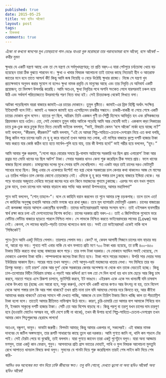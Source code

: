 ```yaml
---
published: true
date: 2015-05-25
title: অন্য ছবিও আঁকো!
layout: post
tags:
- তিক্তকথা
comments: true
---
```

_এঁকো না কখনো স্বদেশের মুখ_
_তোবড়ানো গাল ভেঙে যাওয়া বুক_
_মরোমরো তার পরানভোমরা_
_বসে আঁকো, বসে আঁকো!_
_–কবীর সুমন_

ক্ষুধার যে একটি যন্ত্রণা আছে এবং তা সে যন্ত্রণা যে সর্বসুখযন্ত্রণহর; তা প্রতি বক্‌ৎ-এ যারা পেটপুরে চর্ব্যচোষ্য খেয়ে বড় হয়েছেন তারা ঠিক বুঝতে পারবেন না। ক্ষুধা ও খাবার বিষয়ক আলোচনা তাই তাদের কাছে নিতান্তই হীন ও আতরাফ জাতের মনে হবে তাতে আশ্চর্য কী! কিন্তু আমি জন্ম নিয়েছি ও বেড়ে উঠেছি ক্ষুধার রাজ্যে। নিজে সে যন্ত্রণা খুব প্রত্যক্ষভাবে অনুভব করার সুযোগ না হলেও ক্ষুধা নামক প্রবৃত্তি যে মানুষের আছে এবং তার নিবৃত্তি যে অনিবার্য একটি প্রয়োজন; তা বিলক্ষণ উপলব্ধি করেছি। আমি অতএব, ক্ষুধা নিবৃত্তির পথে অশনি সংকেত পেলে যারপরনাই চঞ্চল হয়ে উঠি এবং সর্বমার্গ পরিত্যাজ্যতে উদরমার্গের শরণ নিতে বাধ্য হই। সেই চিত্তচাঞ্চল্য থেকেই লিখতে বসা।

আটকা পড়েছিলাম বয়রা বাজারে জামাই-এর চায়ের দোকানে। তুমুল বৃষ্টিতে। জামাই-এর ব্রিফ হিস্ট্রি অর্থাৎ সংক্ষিপ্ত ইতিহাসটি বলে নিই। জামাই এ অঞ্চলে জামাই হয়ে এসেছিলেন চাকরীর সন্ধানে। চাকরী-বাকরী না পেয়ে শেষে একটি চায়ের দোকান খুলে বসেন। হাতের গুণ ছিল, অচিরাৎ তিনি একজন গুণী চা-শিল্পী হিসেবে আবির্ভূত হন এবং রসিকজনের প্রিয়ভাজন হয়ে ওঠেন। তো, সেই দোকানে তুমুল বর্ষায় আটকে পড়েছি আমি আর মেহেদী ভাই। এককাপ কড়া লিকারের চায়ে চুক-চুক করে চুমুক দিতে দিতে মেহেদী ভাইকে বললাম, “ভাই, বিষয়টা কেমন ‘বসে আঁকো’ মার্কা হয়ে যাচ্ছে না?” ভাই বললেন, “কীরকম, কীরকম?” আমি বললাম, “এই যে আমরা শিল্প-সাহিত্য-চেতনা-দেশপ্রেম নিয়ে এত কথা বলছি, কিন্তু কদিন পরে চালের দরটা যে হু হু করে বাড়বে! তখন আমার মত লোক, এই মাগ্যির বাজারে কুল্লে দশটি হাজার টাকা আয় করতে যার কোষ্ঠ কঠিন হতে হতে মার্বেল-গুলি হয়ে যায়, তার কী উপায় হবে!” ভাই গম্ভীর হয়ে বললেন, “হুম।”

আমি আবার শুরু করলাম, “গেলো বছর বোরোর সময়ে ব্রি-বালাম আঠাশের সরকারি দর ছিল প্রায় এগারোশ’ টাকা আর রত্নার মত মোটা ধানের দর ছিল আটশ’ টাকা। সেবার সরকার ধানও কেনা শুরু করেছিল ঠিক সময়ে প্রায়। ফলে ধানের বাজার ছিলো রমরমা। চাষাভুষোর দলের মুখে সেবার হাসি দেখেছিলাম। গত একটা বছর তাই চালের দরও মোটামুটি সাধ্যের মধ্যে ছিল। কিন্তু এবার যে একেবারে উল্টো! গত হপ্তা থেকে সরকারের চাল কেনার কথা থাকলেও আজ মে মাসের ২৪ তারিখ পর্যন্তও চাল কেনার কোনো তোড়জোড় নেই। এদিকে হু হু করে শস্তার চাল ঢুকছে বাজারে ইন্ডিয়া থেকে। দর পড়ে যাওয়ার অজুহাত দেখিয়ে ফড়েরা জলের দরে ধান কিনে মহাজনের গুদামে ঢুকাচ্ছে। এরপর সব ধান যখন গুদামে ঢুকে যাবে, তখন চালের দাম আবার বাড়ালে কার সাধ্যি আর কমায়! উপসংহারে, আমার মহাবিপদ!”

শুনে ভাই বললেন, “শোন্ তাহলে-“। বলে যে কাহিনি বয়ান করলেন তা শুনে আমার চক্ষু চড়কগাছ। তলে তলে এত! সে কাহিনির অনুপুঙ্খ তথ্যাদি আমার মোটা মগজে ধরে রাখা দুষ্কর। তবে মূল ব্যাপারটা মোটামুটি এরকম। চালের বাজারের এই কলকব্জা নাড়ায় আসলে একশ্রেণীর ব্যবসায়ী। তাদের ভাইবেরাদররাই আবার সংসদে বসে। তাই ওইসকল ব্যবসায়ীর স্বার্থ রক্ষা করে চলা এই দেশনেতাদের বিশেষ কর্তব্য। চালের দরকার প্রতি বকৎ-এ। তাই এ জিনিসটাকে গুদোমে ভরে ফোঁটায় ফোঁটায় বাজারে ছাড়তে পারলে নিশ্চিত লাভ। সে লাভকে নিশ্চিত করতে ভাইবেরাদরের লাভের (Love) অন্ত নেই। কেননা, সে লাভের ঝড়তি-পড়তি তাদের থলেতেও জমা হয়। সবই তো ভাইবেরাদর! একেই নাকি বলে ‘সিন্ডিকেট’!

শুনে-টুনে আমি একটু মিইয়ে গেলাম। তারপরে পেলাম ভয়। কেন? না, কেবল আগামী সিজনে চালের দাম বাড়ার ভয় না, আরো বড় ভয়। শুনতে পাই এবার নাকি যে ধান ফলাতে প্রতি মণে ৭০০ টাকা খরচ হয়েছে, তা চাষী ৪০০-৪৫০ টাকায় বিক্রি করতে বাধ্য হচ্ছে বাজারের কলে পড়ে। তার নগদ টাকা দরকার। যে দোকানে অ্যাদ্দিন সদাই খেয়েছে, সে দোকানে একগাদা টাকা বাকি। পাম্পঅলাকে জলের টাকা দিতে হবে। টাকা পাবে সারের মহাজন। উপরি সার দেয়ার সময় ইউরিয়ার আকাল ছিল। সারের গায়ে তখন আগুন। সেই আগুন-দরই মহাজনের খাতায় লেখা। সব মিলিয়ে তার বড় ত্রিশঙ্কু অবস্থা। তাই চারশ’ হোক আর দুশ’ হোক সরকারের কেনার অপেক্ষায় না থেকে ধান তাকে বেচতেই হচ্ছে। কিন্তু ঢাল-তলোায়ার বিহীন নিধিরাম চাষার এ লড়াই আর কদ্দিন! রণে ভঙ্গ তো সে দিল বলে! হয় ধান চাষ ছেড়ে আর কিছু চাষ করবে, নয়তো শহরে এসে রিকশা চালাবে, মুটেগিরি করবে, ইট ভাঙবে। এইরকম একে একে সব ধানচাষী যদি চাষবাস থেকে উৎখাত হয় (হচ্ছে এবং আরো হবে, সবুর করুন), দেশে যদি একটি ধানের কণাও আর উৎপন্ন না হয়, তবে বিদেশ থেকে আসা শস্তার চাল কি আর শস্তা থাকবে? তখন প্রতি দানা চাল যদি আমদের সোনার দরে কিনতে হয়, আর কীইবা আমাদের করার থাকবে? চোখের সামনে পষ্ট দেখতে পাচ্ছি, আজকে যে চাল তিরিশ টাকায় কিনে খাচ্ছি কাল তা পঁয়তাল্লিশ টাকা হলো বলে। তাতেই আমার রীতিমত নাভিশ্বাস উঠে যাবে। কারণ, চুরি-চামারি তো আমার বাপ আমাকে শিখিয়ে যান নি, ইনকাম সাকুল্যে দশটি হাজার টাকা। সেটি তো আর বিশেষ বাড়ছে না। কিন্তু পরশু বা তরশু যখন চালের দাম চারগুণ হবে (হওয়াটা মোটেও অসম্ভব নয়, যদি দেশে চাষী না থাকে), তখন কী উপায় হবে! শিল্প-সাহিত্য-চেতনা-দেশপ্রেম তখন আমার কোন পিতৃপুরুষের ছেরাদ্দে লাগবে‌!

অতএব, বন্ধুগণ, ভাবুন। ভাবাটা জরুরী। বিপদটা আমার; কিন্তু আমার একলার না, সকলেরই। এই বাজার নামক দানবের যে জটিল অঙ্গসংস্থান, তার রূপটি সাধারণের কাছে তুলে ধরা দরকার। আমি গুণতে জানি না, খালি কম পড়লে টের পাই। সেই টেরটা পেয়ে যা বুঝেছি, তাই বললাম। যারা গুণতে জানেন তারা একটু গুণেটুনে বলুন। যারা অন্য আড্ডায় মশগুল, তারা একটু কান ফেরান, শুনুন। আপনাদের প্রতি গ্রাস ভাতের দোহাই, পাখি ও ফুল বিষয়ক আলোচনা মুলতুবি রেখে আপাতত ধানচাল বিষয়ে কথা বলুন। সুমনের যে গানটা দিয়ে শুরু করেছিলাম তারই শেষ লাইন কটা দিয়ে শেষ করি-

_আমিও ভণ্ড অনেকের মত_
_গান দিয়ে ঢাকি জীবনের ক্ষত।_
_তবু বলি শোনো, দেখতে ভুলো না_
_অন্য ছবিও আঁকো!_
_অন্য ছবিও আঁকো!_
